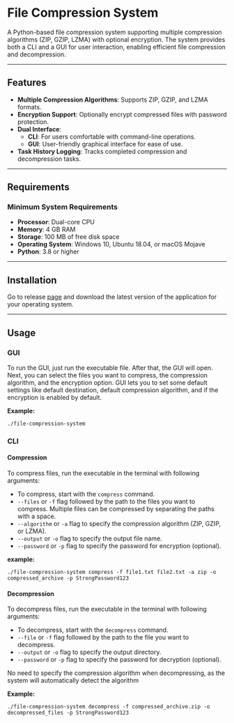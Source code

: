 # File Compression System

A Python-based file compression system supporting multiple compression algorithms (ZIP, GZIP, LZMA) with optional
encryption. The system provides both a CLI and a GUI for user interaction, enabling efficient file compression and
decompression.

---

## Features

- **Multiple Compression Algorithms**: Supports ZIP, GZIP, and LZMA formats.
- **Encryption Support**: Optionally encrypt compressed files with password protection.
- **Dual Interface**:
    - **CLI**: For users comfortable with command-line operations.
    - **GUI**: User-friendly graphical interface for ease of use.
- **Task History Logging**: Tracks completed compression and decompression tasks.

---

## Requirements

### Minimum System Requirements

- **Processor**: Dual-core CPU
- **Memory**: 4 GB RAM
- **Storage**: 100 MB of free disk space
- **Operating System**: Windows 10, Ubuntu 18.04, or macOS Mojave
- **Python**: 3.8 or higher

---

## Installation

Go to release [page](https://github.com/Rudikc/file-compression-system/releases) and download the latest version of the
application for your operating system.

---

## Usage

### GUI

To run the GUI, just run the executable file. After that, the GUI will open.
Next, you can select the files you want to compress, the compression algorithm, and the encryption option.
GUI lets you to set some default settings like default destination, default compression algorithm, and if the encryption
is enabled by default.

**Example:**

```shell
./file-compression-system
```

### CLI

#### Compression

To compress files, run the executable in the terminal with following arguments:

- To compress, start with the `compress` command.
- `--files` or `-f` flag followed by the path to the files you want to compress. Multiple files can be
  compressed by separating the paths with a space.
- `--algorithm` or `-a` flag to specify the compression algorithm (ZIP, GZIP, or LZMA).
- `--output` or `-o` flag to specify the output file name.
- `--password` or `-p` flag to specify the password for encryption (optional).

**example:**

```shell
./file-compression-system compress -f file1.txt file2.txt -a zip -o compressed_archive -p StrongPassword123
```

#### Decompression

To decompress files, run the executable in the terminal with following arguments:

- To decompress, start with the `decompress` command.
- `--file` or `-f` flag followed by the path to the file you want to decompress.
- `--output` or `-o` flag to specify the output directory.
- `--password` or `-p` flag to specify the password for decryption (optional).

No need to specify the compression algorithm when decompressing, as the system will automatically detect the algorithm

**Example:**

```shell
./file-compression-system decompress -f compressed_archive.zip -o decompressed_files -p StrongPassword123
```




